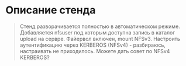 # Описание стенда

>Стенд разворачивается полностью в автоматическом режиме. Добавляется nfsuser под которым доступна запись в каталог upload на сервре.
Файервол включен, mount NFSv3.
>Настроить аутентификацию через KERBEROS (NFSv4) - разбираюсь, настраивать не приходилось.
>Можете дать совет по NFSv4 KERBEROS? 
